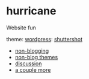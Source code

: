 hurricane
=========

Website fun


theme: [wordpress](http://www.hongkiat.com/blog/free-professional-wordpress-themes/): [shuttershot](http://www.web2feel.com/shuttershot/)


* [non-blogging](http://ericulous.com/tag/non-blogging/)
* [non-blog themes](http://www.makeuseof.com/tag/5-non-blog-wordpress-themes/)
* [discussion](http://wordpress.org/support/topic/non-blog-themes)
* [a couple more](http://wordpress.org/support/topic/i-want-to-build-website-not-a-blog)